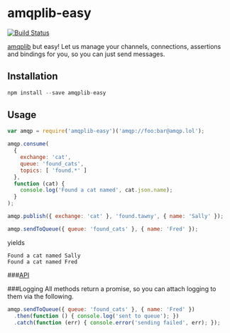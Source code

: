 amqplib-easy
============
[![Build Status](https://travis-ci.org/lanetix/node-lanetix-amqp-easy.svg?branch=api-doc)](https://travis-ci.org/lanetix/node-lanetix-amqp-easy)

[amqplib](https://github.com/squaremo/amqp.node) but easy! Let us manage your
channels, connections, assertions and bindings for you, so you can just send
messages.

Installation
------------
```javascript
npm install --save amqplib-easy
```

Usage
-----
```javascript
var amqp = require('amqplib-easy')('amqp://foo:bar@amqp.lol');

amqp.consume(
  {
    exchange: 'cat',
    queue: 'found_cats',
    topics: [ 'found.*' ]
  },
  function (cat) {
    console.log('Found a cat named', cat.json.name);
  }
);

amqp.publish({ exchange: 'cat' }, 'found.tawny', { name: 'Sally' });

amqp.sendToQueue({ queue: 'found_cats' }, { name: 'Fred' });
```
yields 
```
Found a cat named Sally
Found a cat named Fred
```

###[API](API.md)

###Logging
All methods return a promise, so you can attach logging to them via the
following.
```javascript
amqp.sendToQueue({ queue: 'found_cats' }, { name: 'Fred' })
  .then(function () { console.log('sent to queue'); })
  .catch(function (err) { console.error('sending failed', err); });
```
